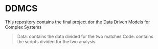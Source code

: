 # DDMCS
This repository contains the final project dor the Data Driven Models for Complex Systems 

> Data: contains the data divided for the two matches
> Code: contains the scripts divided for the two analysis
